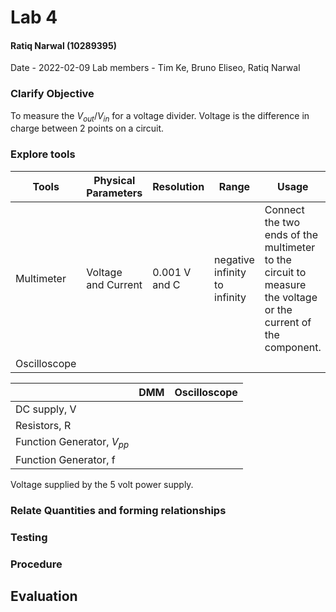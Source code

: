 # Lab 4
#### Ratiq Narwal (10289395)
Date - 2022-02-09
Lab members - Tim Ke, Bruno Eliseo, Ratiq Narwal

### Clarify Objective
To measure the ${V_{out}/V_{in}}$ for a voltage divider.
Voltage is the difference in charge between 2 points on a circuit.


### Explore tools
| Tools        | Physical Parameters | Resolution    | Range                         | Usage                                                                                                         | Uncertainty |
| ------------ | ------------------- | ------------- | ----------------------------- | ------------------------------------------------------------------------------------------------------------- | ----------- |
| Multimeter   | Voltage and Current | 0.001 V and C | negative infinity to infinity | Connect the two ends of the multimeter to the circuit to measure the voltage or the current of the component. | 0.001       |
| Oscilloscope |                     |               |                               |                                                                                                               |             |


|                                | DMM | Oscilloscope |
| ------------------------------ | --- | ------------ |
| DC supply, V                   |     |              |
| Resistors, R                   |     |              |
| Function Generator, ${V_{pp}}$ |     |              |
| Function Generator, f          |     |              |



Voltage supplied by the 5 volt power supply.

### Relate Quantities and forming relationships

### Testing

### Procedure

## Evaluation